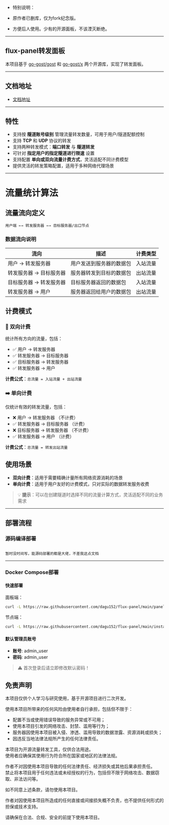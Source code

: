 - 特别说明：

- 原作者已删库，仅为fork纪念版。

- 方便后人使用。少有的开源面板，不该湮灭断绝。
   
---

## flux-panel转发面板

本项目基于 [go-gost/gost](https://github.com/go-gost/gost) 和 [go-gost/x](https://github.com/go-gost/x) 两个开源库，实现了转发面板。

---
## 文档地址
- [文档地址](https://brunuhville.github.io/flux-panel)
---
## 特性

- 支持按 **隧道账号级别** 管理流量转发数量，可用于用户/隧道配额控制
- 支持 **TCP** 和 **UDP** 协议的转发
- 支持两种转发模式：**端口转发** 与 **隧道转发**
- 可针对 **指定用户的指定隧道进行限速** 设置
- 支持配置 **单向或双向流量计费方式**，灵活适配不同计费模型
- 提供灵活的转发策略配置，适用于多种网络代理场景


---
# 流量统计算法

## 流量流向定义

```
用户端 ←→ 转发服务器 ←→ 目标服务器/出口节点
```

### 数据流向说明

| 流向 | 描述 | 计费类型 |
|-----|-----|----------|
| 用户 → 转发服务器 | 用户发送到服务器的数据包 | 入站流量 |
| 转发服务器 → 目标服务器 | 服务器转发到目标的数据包 | 出站流量 |
| 目标服务器 → 转发服务器 | 目标服务器返回的数据包 | 入站流量 |
| 转发服务器 → 用户 | 服务器返回给用户的数据包 | 出站流量 |

## 计费模式

### 🔄 双向计费
统计所有方向的流量，包括：
- ✅ 用户 → 转发服务器
- ✅ 转发服务器 → 目标服务器  
- ✅ 目标服务器 → 转发服务器
- ✅ 转发服务器 → 用户

**计费公式**：`总流量 = 入站流量 + 出站流量`

### ➡️ 单向计费
仅统计有效的转发流量，包括：
- ❌ 用户 → 转发服务器 （不计费）
- ✅ 转发服务器 → 目标服务器 （计费）
- ❌ 目标服务器 → 转发服务器 （不计费）
- ✅ 转发服务器 → 用户 （计费）

**计费公式**：`总流量 = 转发出站流量`

## 使用场景

- **双向计费**：适用于需要精确计量所有网络资源消耗的场景
- **单向计费**：适用于用户友好的计费模式，只对实际的数据转发服务收费

> 💡 **提示**：可以在创建隧道时选择不同的流量计算方式，灵活适配不同的业务需求
---

## 部署流程

### 源码编译部署

```bash

暂时没时间写，能源码部署的都是大佬，不差我这点文档
```
---
### Docker Compose部署
#### 快速部署

面板端：
```bash
curl -L https://raw.githubusercontent.com/dagu152/flux-panel/main/panel_install.sh -o panel_install.sh && chmod +x panel_install.sh && ./panel_install.sh

```

节点端：
```bash
curl -L https://raw.githubusercontent.com/dagu152/flux-panel/main/install.sh -o install.sh && chmod +x install.sh && ./install.sh

```




#### 默认管理员账号

- **账号**: admin_user
- **密码**: admin_user

> ⚠️ 首次登录后请立即修改默认密码！


## 免责声明

本项目仅供个人学习与研究使用，基于开源项目进行二次开发。

使用本项目所带来的任何风险由使用者自行承担，包括但不限于：

- 配置不当或使用错误导致的服务异常或不可用；
- 使用本项目引发的网络攻击、封禁、滥用等行为；
- 服务器因使用本项目被入侵、渗透、滥用导致的数据泄露、资源消耗或损失；
- 因违反当地法律法规所产生的任何法律责任。

本项目为开源流量转发工具，仅供合法用途。  
使用者应确保其使用行为符合所在国家或地区的法律法规。

作者不对因使用本项目导致的任何法律责任、经济损失或其他后果承担责任。  
禁止将本项目用于任何违法或未经授权的行为，包括但不限于网络攻击、数据窃取、非法访问等。

如不同意上述条款，请勿使用本项目。

作者对因使用本项目所造成的任何直接或间接损失概不负责，也不提供任何形式的担保或技术支持。

请确保在合法、合规、安全的前提下使用本项目。

